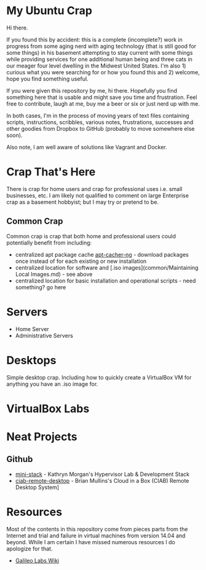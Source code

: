 # My Ubuntu Crap

Hi there.

If you found this by accident: this is a complete (incomplete?) work in progress from some aging nerd with aging technology (that is still good for some things) in his basement attempting to stay current with some things while providing services for one additional human being and three cats in our meager four level dwelling in the Midwest United States. I'm also 1) curious what you were searching for or how you found this and 2) welcome, hope you find something useful.

If you were given this repository by me, hi there. Hopefully you find something here that is usable and might save you time and frustration. Feel free to contribute, laugh at me, buy me a beer or six or just nerd up with me.

In both cases, I'm in the process of moving years of text files containing scripts, instructions, scribbles, various notes, frustrations, successes and other goodies from Dropbox to GitHub (probably to move somewhere else soon).

Also note, I am well aware of solutions like Vagrant and Docker.

# Crap That's Here

There is crap for home users and crap for professional uses i.e. small businesses, etc. I am likely not qualified to comment on large Enterprise crap as a basement hobbyist; but I may try or pretend to be.

## Common Crap

Common crap is crap that both home and professional users could potentially benefit from including:

*  centralized apt package cache [apt-cacher-ng](common/apt-cacher-ng.md) - download packages once instead of for each existing or new installation
*  centralized location for software and [.iso images](common/Maintaining Local Images.md) - see above
*  centralized location for basic installation and operational scripts - need something? go here

# Servers

-  Home Server
-  Administrative Servers

# Desktops

Simple desktop crap. Including how to quickly create a VirtualBox VM for anything you have an .iso image for.

# VirtualBox Labs

# Neat Projects

## Github

-  [mini-stack](https://github.com/containercraft/mini-stack) - Kathryn Morgan's Hypervisor Lab & Development Stack
-  [ciab-remote-desktop](https://github.com/bmullan/ciab-remote-desktop) - Brian Mullins's Cloud in a Box (CIAB) Remote Desktop System]

# Resources

Most of the contents in this repository come from pieces parts from the Internet and trial and failure in virtual machines from version 14.04 and beyond. While I am certain I have missed numerous resources I do apologize for that.

-  [Galileo Labs Wiki](http://wiki.csgalileo.org/start)


